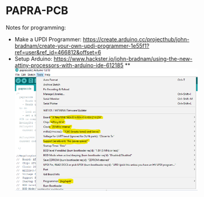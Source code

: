 # PAPRA-PCB

Notes for programming:
* Make a UPDI Programmer: https://create.arduino.cc/projecthub/john-bradnam/create-your-own-updi-programmer-1e55f1?ref=user&ref_id=466812&offset=6
* Setup Arduino: https://www.hackster.io/john-bradnam/using-the-new-attiny-processors-with-arduino-ide-612185
** ![Arduino Config](https://github.com/tetrabiodistributed/PAPRA-PCB/blob/main/firmware/papracode/ArduinoConfig.PNG)

